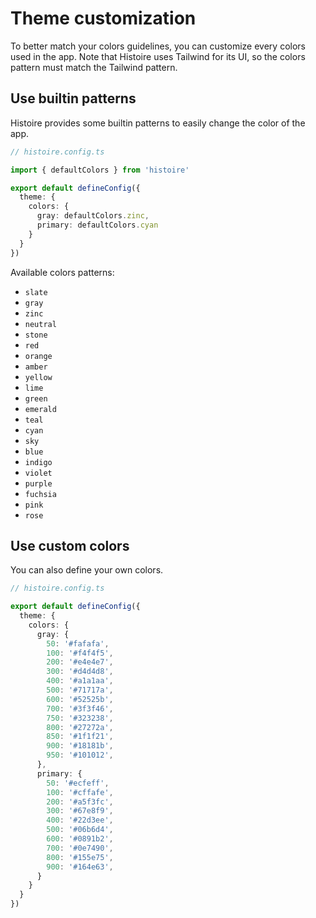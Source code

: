 # Theme customization

To better match your colors guidelines, you can customize every colors used in the app. Note that Histoire uses Tailwind for its UI, so the colors pattern must match the Tailwind pattern.

## Use builtin patterns

Histoire provides some builtin patterns to easily change the color of the app.

```ts
// histoire.config.ts

import { defaultColors } from 'histoire'

export default defineConfig({ 
  theme: {
    colors: {
      gray: defaultColors.zinc,
      primary: defaultColors.cyan
    }
  }
})
```

Available colors patterns:
- `slate`
- `gray`
- `zinc`
- `neutral`
- `stone`
- `red`
- `orange`
- `amber`
- `yellow`
- `lime`
- `green`
- `emerald`
- `teal`
- `cyan`
- `sky`
- `blue`
- `indigo`
- `violet`
- `purple`
- `fuchsia`
- `pink`
- `rose`

## Use custom colors

You can also define your own colors.

```ts
// histoire.config.ts

export default defineConfig({ 
  theme: {
    colors: {
      gray: {
        50: '#fafafa',
        100: '#f4f4f5',
        200: '#e4e4e7',
        300: '#d4d4d8',
        400: '#a1a1aa',
        500: '#71717a',
        600: '#52525b',
        700: '#3f3f46',
        750: '#323238',
        800: '#27272a',
        850: '#1f1f21',
        900: '#18181b',
        950: '#101012',
      },
      primary: {
        50: '#ecfeff',
        100: '#cffafe',
        200: '#a5f3fc',
        300: '#67e8f9',
        400: '#22d3ee',
        500: '#06b6d4',
        600: '#0891b2',
        700: '#0e7490',
        800: '#155e75',
        900: '#164e63',
      }
    }
  }
})
```
